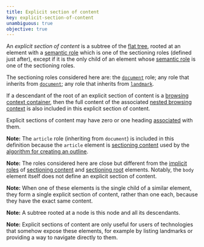 ```yaml
---
title: Explicit section of content
key: explicit-section-of-content
unambiguous: true
objective: true
---
```


An _explicit section of content_ is a subtree of the [flat tree][], rooted at an element with a [semantic role][] which is one of the sectioning roles (defined just after), except if it is the only child of an element whose [semantic role][] is one of the sectioning roles.

The sectioning roles considered here are: the [`document`][document] role; any role that inherits from [`document`][document]; any role that inherits from [`landmark`][landmark].

If a descendant of the root of an explicit section of content is a [browsing context container][], then the full content of the associated [nested browsing context][] is also included in this explicit section of content.

Explicit sections of content may have zero or one heading [associated][] with them.

**Note:** The `article` role (inheriting from `document`) is included in this definition because the `article` element is [sectioning content][] used by the [algorithm for creating an outline][outline algorithm].

**Note:** The roles considered here are close but different from the [implicit roles][] of [sectioning content][] and [sectioning root][] elements. Notably, the `body` element itself does not define an explicit section of content.

**Note:** When one of these elements is the single child of a similar element, they form a single explicit section of content, rather than one each, because they have the exact same content.

**Note:** A subtree rooted at a node is this node and all its descendants.

**Note:** Explicit sections of content are only useful for users of technologies that somehow expose these elements, for example by listing landmarks or providing a way to navigate directly to them.

[associated]: #heading-section-association 'Definition of association between headings and sections'
[browsing context container]: https://html.spec.whatwg.org/multipage/browsers.html#browsing-context-container 'Definition of browsing context container'
[document]: https://www.w3.org/TR/wai-aria-1.1/#document 'The document role'
[flat tree]: https://drafts.csswg.org/css-scoping/#flat-tree 'Definition of flat tree'
[implicit roles]: #implicit-role 'Definition of implicit role'
[landmark]: https://www.w3.org/TR/wai-aria-1.1/#landmark 'The landmark role'
[nested browsing context]: https://html.spec.whatwg.org/multipage/browsers.html#nested-browsing-context 'Definition of nested browsing context'
[outline algorithm]: https://html.spec.whatwg.org/multipage/sections.html#outlines 'Definition of outline'
[programmatic section of content]: #programmatic-section-of-content 'Definition of programmatic section of content'
[sectioning content]: https://html.spec.whatwg.org/multipage/dom.html#sectioning-content 'Definition of sectioning content'
[sectioning root]: https://html.spec.whatwg.org/multipage/sections.html#sectioning-root 'Definition of sectioning root'
[semantic role]: #semantic-role 'Definition of semantic role'

